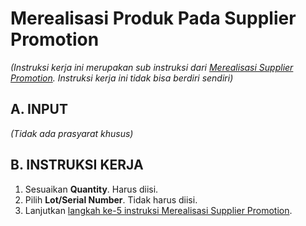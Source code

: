 # Merealisasi Produk Pada Supplier Promotion

*(Instruksi kerja ini merupakan sub instruksi dari [Merealisasi Supplier Promotion](./transfer.md). Instruksi kerja ini tidak bisa berdiri sendiri)*

## A. INPUT

*(Tidak ada prasyarat khusus)*

## B. INSTRUKSI KERJA

1. Sesuaikan **Quantity**. Harus diisi.
2. Pilih **Lot/Serial Number**. Tidak harus diisi.
3. Lanjutkan [langkah ke-5 instruksi Merealisasi Supplier Promotion](./transfer.md#l5).

